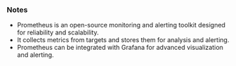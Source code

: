 ### Notes
- Prometheus is an open-source monitoring and alerting toolkit designed for reliability and scalability.
- It collects metrics from targets and stores them for analysis and alerting.
- Prometheus can be integrated with Grafana for advanced visualization and alerting.
